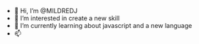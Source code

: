 - 👋 Hi, I’m @MILDREDJ
- 👀 I’m interested in create a new skill 
- 🌱 I’m currently learning about javascript and a new language
- 📫 

<!---
MILDREDJ/MILDREDJ is a ✨ special ✨ repository because its `README.md` (this file) appears on your GitHub profile.
You can click the Preview link to take a look at your changes.
--->
